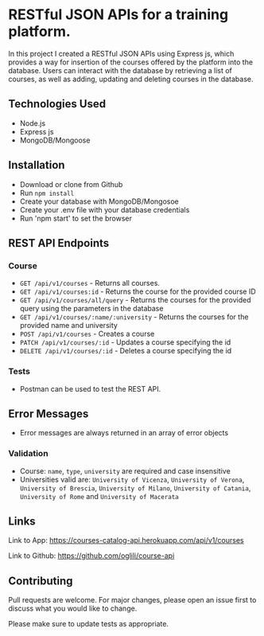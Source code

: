 # RESTful JSON APIs for a training platform.

In this project I created a RESTful JSON APIs using Express js, which provides a way for insertion of the courses offered by the platform into the database. Users can interact with the database by retrieving a list of courses, as well as adding, updating and deleting courses in the database.

## Technologies Used

- Node.js
- Express js
- MongoDB/Mongoose

## Installation

- Download or clone from Github
- Run `npm install`
- Create your database with MongoDB/Mongosoe
- Create your .env file with your database credentials
- Run 'npm start' to set the browser 


## REST API Endpoints

### Course

- `GET /api/v1/courses` - Returns all courses.
- `GET /api/v1/courses:id` - Returns the course for the provided course ID
- `GET /api/v1/courses/all/query` - Returns the courses for the provided query using the parameters in the database
- `GET /api/v1/courses/:name/:university` - Returns the courses for the provided name and university
- `POST /api/v1/courses` - Creates a course
- `PATCH /api/v1/courses/:id` - Updates a course specifying the id
- `DELETE /api/v1/courses/:id` - Deletes a course specifying the id


### Tests

- Postman can be used to test the REST API.

## Error Messages

- Error messages are always returned in an array of error objects

### Validation

- Course: `name`, `type`, `university` are required and case insensitive
- Universities valid are: `University of Vicenza`, `University of Verona`, `University of Brescia`, `University of Milano`, `University of Catania`, `University of Rome` and `University of Macerata` 

## Links
Link to App:
https://courses-catalog-api.herokuapp.com/api/v1/courses

Link to Github:
https://github.com/oglili/course-api

## Contributing
Pull requests are welcome. For major changes, please open an issue first to discuss what you would like to change.

Please make sure to update tests as appropriate.
